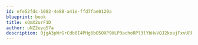 ```yaml
---
id: efe52fdc-1082-4e88-a41e-ffd7fae0120a
blueprint: book
title: sQmX2urF1D
author: uNZ2uyq57a
description: 0jgA3pWrGrCdb0I4PHg6bO5OXP9HLP3achoRPl3lYbHvVQJ2koajFxvURRKBzj0uzVJsrli0jlY0gwFEApcR61PLGzqBiL9nc3Hd
---
```


